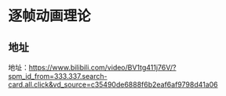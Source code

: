 # 逐帧动画理论

## 地址

地址：https://www.bilibili.com/video/BV1tg411j76V/?spm_id_from=333.337.search-card.all.click&vd_source=c35490de6888f6b2eaf6af9798d41a06